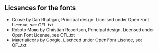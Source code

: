 ## Licsences for the fonts

* Copse by Dan Rhatigan, Principal design. Licensed under Open Font License, see OFL.txt
* Roboto Mono by Christian Robertson, Principal design. Licensed under Open Font License, see OFL.txt
* MaterialIcons by Google. Lisenced under Open Font Lisence, see OFL.txt